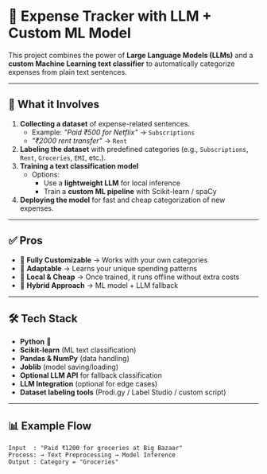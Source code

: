 # 💸 Expense Tracker with LLM + Custom ML Model

This project combines the power of **Large Language Models (LLMs)** and a **custom Machine Learning text classifier** to automatically categorize expenses from plain text sentences.  

---

## 🚀 What it Involves
1. **Collecting a dataset** of expense-related sentences.  
   - Example: *"Paid ₹500 for Netflix"* → `Subscriptions`  
   - *"₹2000 rent transfer"* → `Rent`  
2. **Labeling the dataset** with predefined categories (e.g., `Subscriptions`, `Rent`, `Groceries`, `EMI`, etc.).  
3. **Training a text classification model**  
   - Options: 
     - Use a **lightweight LLM** for local inference  
     - Train a **custom ML pipeline** with Scikit-learn / spaCy 
4. **Deploying the model** for fast and cheap categorization of new expenses.

---

## ✅ Pros
- 🔹 **Fully Customizable** → Works with your own categories  
- 🔹 **Adaptable** → Learns your unique spending patterns  
- 🔹 **Local & Cheap** → Once trained, it runs offline without extra costs  
- 🔹 **Hybrid Approach** → ML model + LLM fallback  

---

## 🛠️ Tech Stack
- **Python** 🐍  
- **Scikit-learn** (ML text classification)  
- **Pandas & NumPy** (data handling)  
- **Joblib** (model saving/loading)  
- **Optional LLM API** for fallback classification
- **LLM Integration** (optional for edge cases)
- **Dataset labeling tools** (Prodi.gy / Label Studio / custom script)

---

## 📊 Example Flow
```text
Input  : "Paid ₹1200 for groceries at Big Bazaar"
Process: → Text Preprocessing → Model Inference  
Output : Category = "Groceries"
